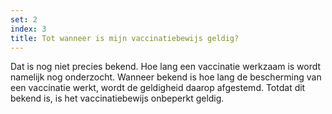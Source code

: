 ```yaml
---
set: 2
index: 3
title: Tot wanneer is mijn vaccinatiebewijs geldig?
---
```



Dat is nog niet precies bekend. Hoe lang een vaccinatie werkzaam is wordt namelijk nog onderzocht. Wanneer bekend is hoe lang de bescherming van een vaccinatie werkt, wordt de geldigheid daarop afgestemd. Totdat dit bekend is, is het vaccinatiebewijs onbeperkt geldig.
